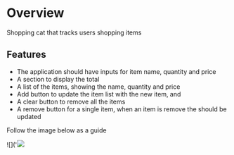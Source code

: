 # Overview

Shopping cat that tracks users shopping items

## Features

* The application should have inputs for item name, quantity and price
* A section to display the total
* A list of the items, showing the name, quantity and price
* Add button to update the item list with the new item, and
* A clear button to remove all the items
* A remove button for a single item, when an item is remove the  should be updated


Follow the image below as a guide

![]('![]('https://raw.github.com/victor-ugwueze/project-lists/shorts/shopping-calculator.png')